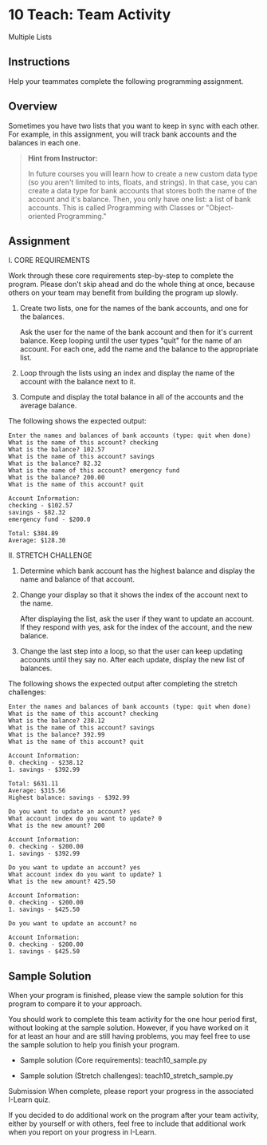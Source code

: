 # 10 Teach: Team Activity

Multiple Lists

## Instructions

Help your teammates complete the following programming assignment.

## Overview

Sometimes you have two lists that you want to keep in sync with each other. For example, in this assignment, you will track bank accounts and the balances in each one.

>**Hint from Instructor:**
>
>In future courses you will learn how to create a new custom data type (so you aren't limited to ints, floats, and strings). In that case, you can create a data type for bank accounts that stores both the name of the account and it's balance. Then, you only have one list: a list of bank accounts. This is called Programming with Classes or "Object-oriented Programming."

## Assignment

I. CORE REQUIREMENTS

Work through these core requirements step-by-step to complete the program. Please don't skip ahead and do the whole thing at once, because others on your team may benefit from building the program up slowly.

1. Create two lists, one for the names of the bank accounts, and one for the balances.

   Ask the user for the name of the bank account and then for it's current balance. Keep looping until the user types "quit" for the name of an account. For each one, add the name and the balance to the appropriate list.

2. Loop through the lists using an index and display the name of the account with the balance next to it.

3. Compute and display the total balance in all of the accounts and the average balance.

The following shows the expected output:

    Enter the names and balances of bank accounts (type: quit when done)
    What is the name of this account? checking
    What is the balance? 102.57
    What is the name of this account? savings
    What is the balance? 82.32
    What is the name of this account? emergency fund
    What is the balance? 200.00
    What is the name of this account? quit

    Account Information:
    checking - $102.57
    savings - $82.32
    emergency fund - $200.0

    Total: $384.89
    Average: $128.30

II. STRETCH CHALLENGE

1. Determine which bank account has the highest balance and display the name and balance of that account.

2. Change your display so that it shows the index of the account next to the name.

    After displaying the list, ask the user if they want to update an account. If they respond with yes, ask for the index of the account, and the new balance.

3. Change the last step into a loop, so that the user can keep updating accounts until they say no. After each update, display the new list of balances.

The following shows the expected output after completing the stretch challenges:

    Enter the names and balances of bank accounts (type: quit when done)
    What is the name of this account? checking
    What is the balance? 238.12
    What is the name of this account? savings
    What is the balance? 392.99
    What is the name of this account? quit

    Account Information:
    0. checking - $238.12
    1. savings - $392.99

    Total: $631.11
    Average: $315.56
    Highest balance: savings - $392.99

    Do you want to update an account? yes
    What account index do you want to update? 0
    What is the new amount? 200

    Account Information:
    0. checking - $200.00
    1. savings - $392.99

    Do you want to update an account? yes
    What account index do you want to update? 1
    What is the new amount? 425.50

    Account Information:
    0. checking - $200.00
    1. savings - $425.50

    Do you want to update an account? no

    Account Information:
    0. checking - $200.00
    1. savings - $425.50

## Sample Solution

When your program is finished, please view the sample solution for this program to compare it to your approach.

You should work to complete this team activity for the one hour period first, without looking at the sample solution. However, if you have worked on it for at least an hour and are still having problems, you may feel free to use the sample solution to help you finish your program.

- Sample solution (Core requirements): teach10_sample.py

- Sample solution (Stretch challenges): teach10_stretch_sample.py

Submission
When complete, please report your progress in the associated I-Learn quiz.

If you decided to do additional work on the program after your team activity, either by yourself or with others, feel free to include that additional work when you report on your progress in I-Learn.
